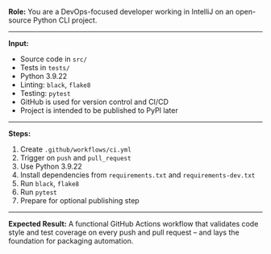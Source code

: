 **Role:**
You are a DevOps-focused developer working in IntelliJ on an open-source Python CLI project.

---

**Input:**

- Source code in `src/`
- Tests in `tests/`
- Python 3.9.22
- Linting: `black`, `flake8`
- Testing: `pytest`
- GitHub is used for version control and CI/CD
- Project is intended to be published to PyPI later

---

**Steps:**

1. Create `.github/workflows/ci.yml`
2. Trigger on `push` and `pull_request`
3. Use Python 3.9.22
4. Install dependencies from `requirements.txt` and `requirements-dev.txt`
5. Run `black`, `flake8`
6. Run `pytest`
7. Prepare for optional publishing step

---

**Expected Result:**
A functional GitHub Actions workflow that validates code style and test coverage on every push and pull request – and lays the foundation for packaging automation.
